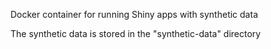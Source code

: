 Docker container for running Shiny apps with synthetic data

The synthetic data is stored in the "synthetic-data" directory

